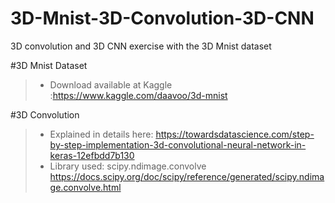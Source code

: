 # 3D-Mnist-3D-Convolution-3D-CNN
3D convolution and 3D CNN exercise with the 3D Mnist dataset

#3D Mnist Dataset
>* Download available at Kaggle :https://www.kaggle.com/daavoo/3d-mnist 

#3D Convolution
>* Explained in details here: https://towardsdatascience.com/step-by-step-implementation-3d-convolutional-neural-network-in-keras-12efbdd7b130
>* Library used: scipy.ndimage.convolve https://docs.scipy.org/doc/scipy/reference/generated/scipy.ndimage.convolve.html

